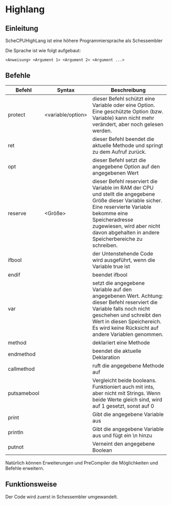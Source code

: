 # Highlang
## Einleitung
ScheCPUHighLang ist eine höhere Programmiersprache als Schessembler

Die Sprache ist wie folgt aufgebaut:

`<Anweisung> <Argument 1> <Argument 2> <Argument ...>`

## Befehle

| Befehl      | Syntax                   | Beschreibung                                                                                                                                                                                                                                              |
|-------------|--------------------------|-----------------------------------------------------------------------------------------------------------------------------------------------------------------------------------------------------------------------------------------------------------|
| protect     | <variable/option> <ID>   | dieser Befehl schützt eine Variable oder eine Option. Eine geschützte Option (bzw. Variable) kann nicht mehr verändert, aber noch gelesen werden.                                                                                                         |
| ret         |                          | dieser Befehl beendet die aktuelle Methode und springt zu dem Aufruf zurück.                                                                                                                                                                              |
| opt         | <Option> <Wert>          | dieser Befehl setzt die angegebene Option auf den angegebenen Wert                                                                                                                                                                                        |
| reserve     | <Variable> <Größe>       | dieser Befehl reserviert die Variable im RAM der CPU und stellt die angegebene Größe dieser Variable sicher. Eine reservierte Variable bekomme eine Speicheradresse zugewiesen, wird aber nicht davon abgehalten in andere Speicherbereiche zu schreiben. |
| ifbool      | <Variable>               | der Untenstehende Code wird ausgeführt, wenn die Variable true ist                                                                                                                                                                                        |
| endif       |                          | beendet ifbool                                                                                                                                                                                                                                            |
| var         | <Variable> <Wert>        | setzt die angegebene Variable auf den angegebenen Wert. Achtung: dieser Befehl reserviert die Variable falls noch nicht geschehen und schreibt den Wert in diesen Speichereich. Es wird keine Rücksicht auf andere Variablen genommen.                    |
| method      | <Name>                   | deklariert eine Methode                                                                                                                                                                                                                                   |
| endmethod   |                          | beendet die aktuelle Deklaration                                                                                                                                                                                                                          |
| callmethod  | <Methode>                | ruft die angegebene Methode auf                                                                                                                                                                                                                           |
| putsamebool | <Target> <Bool1> <Bool2> | Vergleicht beide booleans. Funktioniert auch mit ints, aber nicht mit Strings. Wenn beide Werte gleich sind, wird <target> auf 1 gesetzt, sonst auf 0                                                                                                     |
| print       | <Variable>               | Gibt die angegebene Variable aus                                                                                                                                                                                                                          |
| println     | <Variable>               | Gibt die angegebene Variable aus und fügt ein \n hinzu                                                                                                                                                                                                    |
| putnot      | <Variable>               | Verneint den angegebene Boolean                                                                                                                                                                                                                           |

Natürlich können Erweiterungen und PreCompiler die Möglichkeiten und Befehle erweitern.

## Funktionsweise
Der Code wird zuerst in Schessembler umgewandelt.
